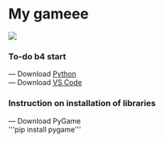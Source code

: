 # My gameee
![](https://github.com/pyGuru123/Python-Games/blob/master/Dino/app.png?raw=true)

### To-do b4 start
— Download [Python](https://www.python.org/downloads/) <br>
— Download [VS Code](https://code.visualstudio.com/download)

### Instruction on installation of libraries
— Download PyGame<br>
'''pip install pygame'''
